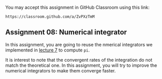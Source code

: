 You may accept this assignment in GitHub Classroom using this link:

    https://classroom.github.com/a/ZvPXzTmM

## Assignment 08: Numerical integrator

In this assignment, you are going to reuse the nmerical integrators we
implemented in
[lecture 7](https://github.com/uarizona-2022spring-phys105a/phys105a/blob/main/07/Integration.ipynb)
to compute `pi`.

It is interest to note that the convergent rates of the integration do
not match the theoretical one.
In this assignment, you will try to improve the numerical integrators
to make them converge faster.
